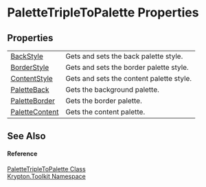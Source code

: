 # PaletteTripleToPalette Properties




## Properties
<table>
<tr>
<td><a href="e66c2384-e3b0-829b-de28-700133ad6199.md">BackStyle</a></td>
<td>Gets and sets the back palette style.</td></tr>
<tr>
<td><a href="18293415-c669-b58b-72e3-f527497466a9.md">BorderStyle</a></td>
<td>Gets and sets the border palette style.</td></tr>
<tr>
<td><a href="7f9e8236-c005-a358-b8c3-39347925a8af.md">ContentStyle</a></td>
<td>Gets and sets the content palette style.</td></tr>
<tr>
<td><a href="24d1aff1-7eaf-d90d-cb37-e51d3b53afc5.md">PaletteBack</a></td>
<td>Gets the background palette.</td></tr>
<tr>
<td><a href="9d9d495e-f430-7359-234d-919cffd62370.md">PaletteBorder</a></td>
<td>Gets the border palette.</td></tr>
<tr>
<td><a href="b0654292-7ada-e789-2ce5-38425cae7115.md">PaletteContent</a></td>
<td>Gets the content palette.</td></tr>
</table>

## See Also


#### Reference
<a href="3ece6610-d6fa-db49-4879-b741f38f08d6.md">PaletteTripleToPalette Class</a>  
<a href="79d2eac2-21f4-54ff-7552-b20c33c30600.md">Krypton.Toolkit Namespace</a>  
